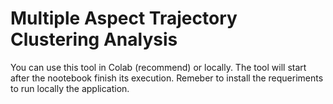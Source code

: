 # Multiple Aspect Trajectory Clustering Analysis

You can use this tool in Colab (recommend) or locally.
The tool will start after the nootebook finish its execution.
Remeber to install the requeriments to run locally the application.